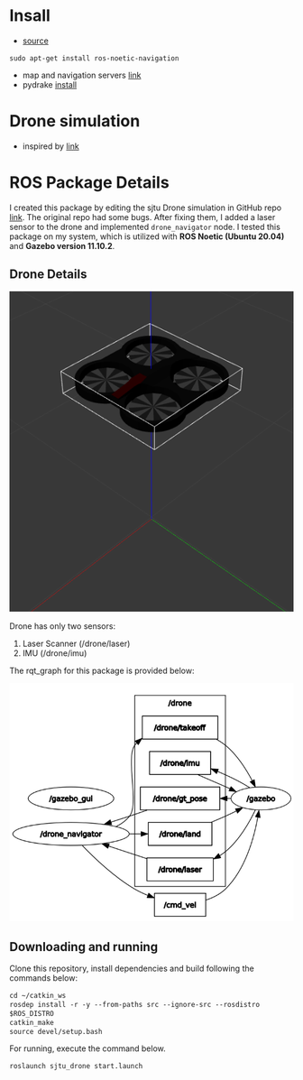 # Insall
- [source](https://automaticaddison.com/how-to-set-up-the-ros-navigation-stack-on-a-robot/)
```
sudo apt-get install ros-noetic-navigation
```
- map and navigation servers [link](https://answers.ros.org/question/244237/rosrun-map_server-map_server-couldnt-find-executable/)
- pydrake [install](https://drake.mit.edu/pip.html#stable-releases)
# Drone simulation
- inspired by [link](https://github.com/NovoG93/sjtu-drone)

# ROS Package Details

I created this package by editing the sjtu Drone simulation in GitHub repo [link](https://github.com/NovoG93/sjtu-drone). The original repo had some bugs. After fixing them, I added a laser sensor to the drone and implemented ```drone_navigator``` node. I tested this package on my system, which is utilized with **ROS Noetic (Ubuntu 20.04)** and **Gazebo version 11.10.2**.

## Drone Details
![rosgraph](./img/drone.png)

Drone has only two sensors: 
1. Laser Scanner (/drone/laser)
2. IMU (/drone/imu)

The rqt_graph for this package is provided below:

![rosgraph](./img/rosgraph.png)

## Downloading and running
Clone this repository, install dependencies and build following the commands below:
```
cd ~/catkin_ws
rosdep install -r -y --from-paths src --ignore-src --rosdistro $ROS_DISTRO 
catkin_make
source devel/setup.bash
```
For running, execute the command below.
```
roslaunch sjtu_drone start.launch
```
